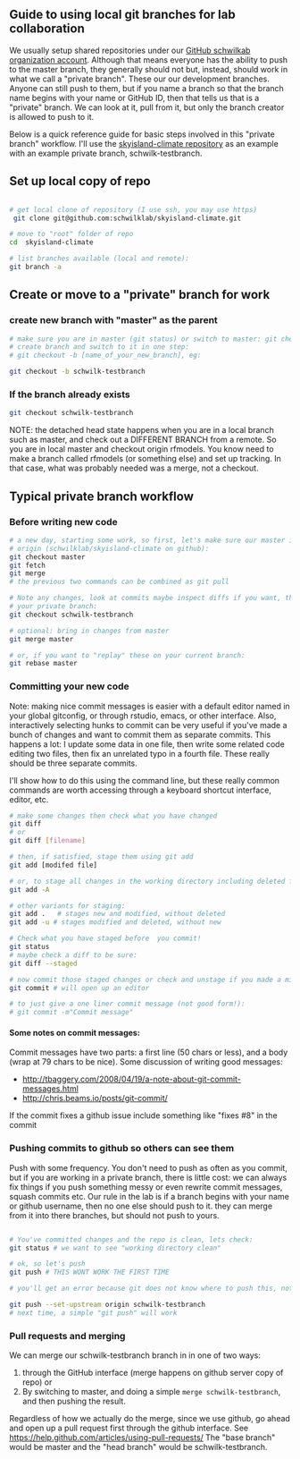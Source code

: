 Guide to using local git branches for lab collaboration
-------------------------------------------------------

We usually setup shared repositories under our [GitHub schwilkab organization account][schwilklab]. Although that means everyone has the ability to push to the master branch, they generally should not but, instead, should work in what we call a "private branch". These our our development branches. Anyone can still push to them, but if you name a branch so that the branch name begins with your name or GitHub ID, then that tells us that is a "private" branch.  We can look at it, pull from it, but only the branch creator is allowed to push to it.

Below is a quick reference guide for basic steps involved in this "private branch" workflow.  I'll use the [skyisland-climate repository][skyisland-climate] as an example with an example private branch, schwilk-testbranch.

## Set up local copy of repo ##

```bash

# get local clone of repository (I use ssh, you may use https)
 git clone git@github.com:schwilklab/skyisland-climate.git

# move to "root" folder of repo
cd  skyisland-climate

# list branches available (local and remote):
git branch -a 
```

## Create or move to a "private" branch for work ##

### create new branch with "master" as the parent ###

```bash
# make sure you are in master (git status) or switch to master: git checkout master
# create branch and switch to it in one step:
# git checkout -b [name_of_your_new_branch], eg:

git checkout -b schwilk-testbranch
```
### If the branch already exists ###
``` bash
git checkout schwilk-testbranch
```

NOTE: the detached head state happens when you are in a local branch such as master, and check out a DIFFERENT BRANCH from a remote. So you are in local master and checkout origin rfmodels.  You know need to make a branch called rfmodels (or something else) and set up tracking.  In that case, what was probably needed was a merge, not  a checkout.

## Typical private branch workflow ##

### Before writing new code ###
```bash
# a new day, starting some work, so first, let's make sure our master is up to date with 
# origin (schwilklab/skyisland-climate on github):
git checkout master
git fetch
git merge
# the previous two commands can be combined as git pull 

# Note any changes, look at commits maybe inspect diffs if you want, then switch to 
# your private branch:
git checkout schwilk-testbranch

# optional: bring in changes from master
git merge master 

# or, if you want to "replay" these on your current branch:
git rebase master
```

### Committing your new code ###

Note: making nice commit messages is easier with a default editor named in your global gitconfig, or through rstudio, emacs, or other interface.  Also, interactively selecting hunks to commit can be very useful if you've made a bunch of changes and want to commit them as separate commits.  This happens a lot: I update some data in one file, then write some related code editing two files, then fix an unrelated typo in a fourth file.  These really should be three separate commits. 

I'll show how to do this using the command line, but these really common commands are worth accessing through a keyboard shortcut interface, editor, etc.

```bash
# make some changes then check what you have changed
git diff
# or 
git diff [filename]

# then, if satisfied, stage them using git add
git add [modifed file]

# or, to stage all changes in the working directory including deleted files:
git add -A 

# other variants for staging:
git add .   # stages new and modified, without deleted
git add -u # stages modified and deleted, without new

# Check what you have staged before  you commit!
git status
# maybe check a diff to be sure:
git diff --staged

# now commit those staged changes or check and unstage if you made a mistake
git commit # will open up an editor

# to just give a one liner commit message (not good form!):
# git commit -m"Commit message"
```

#### Some notes on commit messages: ####
Commit messages have two parts: a first line (50 chars or less), and a body (wrap at 79 chars to be nice).  Some discussion of writing good messages: 
- http://tbaggery.com/2008/04/19/a-note-about-git-commit-messages.html
- http://chris.beams.io/posts/git-commit/

If the commit fixes a github issue include something like "fixes #8" in the commit

### Pushing commits to github so others can see them ###

Push with some frequency.  You don't need to push as often as you commit, but if you are working in a private branch, there is little cost: we can always fix things if you push something messy or even rewrite commit messages, squash commits etc.  Our rule in the lab is if a branch begins with your name or github username, then no one else should push to it.  they can merge from it into there branches, but should not push to yours.

``` bash

# You've committed changes and the repo is clean, lets check:
git status # we want to see "working directory clean"

# ok, so let's push
git push # THIS WONT WORK THE FIRST TIME

# you'll get an error because git does not know where to push this, not what remote, no what branch on that remote. But git will tell you what to do:

git push --set-upstream origin schwilk-testbranch
# next time, a simple "git push" will work
```

### Pull requests and merging ###

We can merge our schwilk-testbranch branch in in one of two ways: 
1. through the GitHub interface (merge happens on github server copy of repo) or
2. By switching to master, and doing a simple `merge schwilk-testbranch`, and then pushing the result.

Regardless of how we actually do the merge, since we use github, go ahead and open up a pull request first through the github interface. See https://help.github.com/articles/using-pull-requests/ The "base branch" would be master and the "head branch" would be schwilk-testbranch.




[schwilklab]: https://github.com/schwilklab
[skyisland-climate]: https://github.com/schwilklab/skyisland-climate
